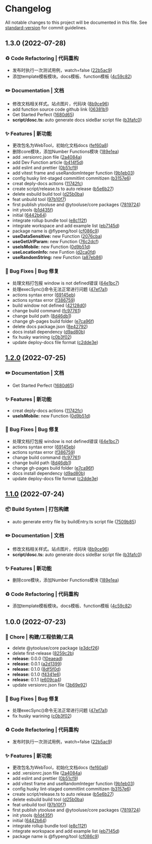 # Changelog

All notable changes to this project will be documented in this file. See [standard-version](https://github.com/conventional-changelog/standard-version) for commit guidelines.

## 1.3.0 (2022-07-28)


### ♻️ Code Refactoring | 代码重构

* 发布时执行一次测试用例，watch=false ([22b5ac9](https://github.com/flingyp/YToolUse/commit/22b5ac940328d5a2e3563eebd5c3ca4f4793799b))
* 添加template模板模块。docs模板、function模板 ([4c59c82](https://github.com/flingyp/YToolUse/commit/4c59c82b42e344c1aa9a025e0e8f38353332b382))


### ✏️ Documentation | 文档

* 修改文档相关样式。站点图片，代码块 ([8b9ce96](https://github.com/flingyp/YToolUse/commit/8b9ce96bc0f6225f3b7e071f0662aa6e97cc03ad))
* add function source code github link ([06381b1](https://github.com/flingyp/YToolUse/commit/06381b1a6d545d3e238de6bf5fb588acadfde0cf))
* Get Started Perfect ([1680d65](https://github.com/flingyp/YToolUse/commit/1680d65c3abf0bbf6ad88424825be1cc524b0d11))
* **script/dosc.ts:** auto generate docs sideBar script file ([b3fafc0](https://github.com/flingyp/YToolUse/commit/b3fafc01192e9693b2c0a104bd8879342abfbee2))


### ✨ Features | 新功能

* 更改包名为WebTool，初始化文档docs ([fef60a8](https://github.com/flingyp/YToolUse/commit/fef60a8d1724aac9538cf48c9c4388b6097b893b))
* 删除core模块，添加Number Functions模块 ([189e1ea](https://github.com/flingyp/YToolUse/commit/189e1ea8f28f9738150dbcbaac7625f0ee5d9f66))
* add .versionrc.json file ([2a4084a](https://github.com/flingyp/YToolUse/commit/2a4084aee2863dd20898fd2f6fbf00315853a321))
* add Dev Function article ([b414f5d](https://github.com/flingyp/YToolUse/commit/b414f5d10d6e72ca32a933aa39257e10404c4af2))
* add eslint and prettier ([0b51cf9](https://github.com/flingyp/YToolUse/commit/0b51cf9c36e73a88e9eeb41c0fd07db7fbafc551))
* add vitest frame and useRandomInteger function ([9b1eb03](https://github.com/flingyp/YToolUse/commit/9b1eb03c302541802fffa8ab43dff8733ab8906b))
* config husky lint-staged commitlint commitizen ([b3157e6](https://github.com/flingyp/YToolUse/commit/b3157e6c3f6d470c28280f513f4870b4ccc68835))
* creat deply-docs actions ([11742fc](https://github.com/flingyp/YToolUse/commit/11742fce80a475edc1aed10aedcba8d2b99ceab1))
* create script/release.ts to auto release ([b5e6b27](https://github.com/flingyp/YToolUse/commit/b5e6b2751d2a3281e894d119bfeb2199781a33a3))
* delete esbuild build tool ([d25b0ba](https://github.com/flingyp/YToolUse/commit/d25b0ba5ca3a82f3bf4f8d2c04764dc96d90af33))
* feat unbuild tool ([97b10f7](https://github.com/flingyp/YToolUse/commit/97b10f7f07c49a737d65b0e50a0167c8b37b7921))
* first publish ytooluse and @ytooluse/core packages ([7819724](https://github.com/flingyp/YToolUse/commit/7819724d97f4a40abcf28959a6c57c7799202f85))
* init ytools ([b1d435f](https://github.com/flingyp/YToolUse/commit/b1d435f85053c6b9691f03d421c36b1d1f1b0895))
* initial ([6442b64](https://github.com/flingyp/YToolUse/commit/6442b64e40c2ad9d007fba28d15901cf3da21111))
* integrate rollup bundle tool ([e8c112f](https://github.com/flingyp/YToolUse/commit/e8c112ff039f06a43bce564169af8e88944dc525))
* integrate workspace and add example list ([eb7145d](https://github.com/flingyp/YToolUse/commit/eb7145d93235027839e73d50c14b3249f29e53be))
* package name is @flypeng/tool ([cf086c9](https://github.com/flingyp/YToolUse/commit/cf086c99c8081c1e86fad4e2b6def2bde7e31d5a))
* **useDataSensitive:** new Function ([2076cba](https://github.com/flingyp/YToolUse/commit/2076cba97ddc0e34774bf7350c6c5e3b0d488497))
* **useGetUrlParam:** new Function ([76c2dcf](https://github.com/flingyp/YToolUse/commit/76c2dcfa2140c0e91346b5418c79a11712fd78d5))
* **useIsMobile:** new Function ([0d9b51d](https://github.com/flingyp/YToolUse/commit/0d9b51d789690f384b239bee704440af1cec1d20))
* **useLocationInfo:** new Funtion ([d2ca0fd](https://github.com/flingyp/YToolUse/commit/d2ca0fd3c5677a859bf4d7f1088edcb7cd996493))
* **useRandomString:** new Function ([a87eb86](https://github.com/flingyp/YToolUse/commit/a87eb8650f0eeb497a8fde91cb5f4b1154911dcf))


### 🐛 Bug Fixes | Bug 修复

* 处理文档打包报 window is not defined错误 ([64e1bc7](https://github.com/flingyp/YToolUse/commit/64e1bc79635d3645db8cdab4c83e7a90e902ffeb))
* 处理execSync()命令无法正常进行问题 ([47ef7a1](https://github.com/flingyp/YToolUse/commit/47ef7a1ada9cec702d8eb1531d83e56117e48c5a))
* actions syntax error ([69145eb](https://github.com/flingyp/YToolUse/commit/69145eb5640ec9f98b8349f022fdc0c62091c055))
* actions syntax error ([f386759](https://github.com/flingyp/YToolUse/commit/f386759b04d2cb6a5bf061b59c6a1214e6dcc348))
* build window not defined ([42128d0](https://github.com/flingyp/YToolUse/commit/42128d0a0250d4ec34a6eb5a154f7891b2372333))
* change build command ([fc97761](https://github.com/flingyp/YToolUse/commit/fc977619992c606f68b277ba751e044b51c734a1))
* change build path ([8d46db1](https://github.com/flingyp/YToolUse/commit/8d46db199d4c26d361a721f50ce50b25fe37f042))
* change gh-pages build folder ([e7ca96f](https://github.com/flingyp/YToolUse/commit/e7ca96f766813d8712a70c0a3eee376ff9437de1))
* delete docs package.json ([8e42792](https://github.com/flingyp/YToolUse/commit/8e42792a52789ddefed5b8bbda7206db7e9fe2f8))
* docs install dependency ([d9ad80b](https://github.com/flingyp/YToolUse/commit/d9ad80b9fa85b12aada7c41ebcbb9020ec61d348))
* fix husky warining ([c0b3f02](https://github.com/flingyp/YToolUse/commit/c0b3f0244ff07f4c98b93dcd90c2cdb366b2447b))
* update deploy-docs file format ([c2dde3e](https://github.com/flingyp/YToolUse/commit/c2dde3ef96fa60e2fa816c6630caa63342fdcc17))

## [1.2.0](https://github.com/flingyp/YToolUse/compare/v1.1.0...v1.2.0) (2022-07-25)


### ✏️ Documentation | 文档

* Get Started Perfect ([1680d65](https://github.com/flingyp/YToolUse/commit/1680d65c3abf0bbf6ad88424825be1cc524b0d11))


### ✨ Features | 新功能

* creat deply-docs actions ([11742fc](https://github.com/flingyp/YToolUse/commit/11742fce80a475edc1aed10aedcba8d2b99ceab1))
* **useIsMobile:** new Function ([0d9b51d](https://github.com/flingyp/YToolUse/commit/0d9b51d789690f384b239bee704440af1cec1d20))


### 🐛 Bug Fixes | Bug 修复

* 处理文档打包报 window is not defined错误 ([64e1bc7](https://github.com/flingyp/YToolUse/commit/64e1bc79635d3645db8cdab4c83e7a90e902ffeb))
* actions syntax error ([69145eb](https://github.com/flingyp/YToolUse/commit/69145eb5640ec9f98b8349f022fdc0c62091c055))
* actions syntax error ([f386759](https://github.com/flingyp/YToolUse/commit/f386759b04d2cb6a5bf061b59c6a1214e6dcc348))
* change build command ([fc97761](https://github.com/flingyp/YToolUse/commit/fc977619992c606f68b277ba751e044b51c734a1))
* change build path ([8d46db1](https://github.com/flingyp/YToolUse/commit/8d46db199d4c26d361a721f50ce50b25fe37f042))
* change gh-pages build folder ([e7ca96f](https://github.com/flingyp/YToolUse/commit/e7ca96f766813d8712a70c0a3eee376ff9437de1))
* docs install dependency ([d9ad80b](https://github.com/flingyp/YToolUse/commit/d9ad80b9fa85b12aada7c41ebcbb9020ec61d348))
* update deploy-docs file format ([c2dde3e](https://github.com/flingyp/YToolUse/commit/c2dde3ef96fa60e2fa816c6630caa63342fdcc17))

## [1.1.0](https://github.com/flingyp/YToolUse/compare/v1.0.0...v1.1.0) (2022-07-24)


### 📦‍ Build System | 打包构建

* auto generate entry file by buildEntry.ts script file ([7509b85](https://github.com/flingyp/YToolUse/commit/7509b85d84072c7975081950528df4cd736f635f))


### ✏️ Documentation | 文档

* 修改文档相关样式。站点图片，代码块 ([8b9ce96](https://github.com/flingyp/YToolUse/commit/8b9ce96bc0f6225f3b7e071f0662aa6e97cc03ad))
* **script/dosc.ts:** auto generate docs sideBar script file ([b3fafc0](https://github.com/flingyp/YToolUse/commit/b3fafc01192e9693b2c0a104bd8879342abfbee2))


### ✨ Features | 新功能

* 删除core模块，添加Number Functions模块 ([189e1ea](https://github.com/flingyp/YToolUse/commit/189e1ea8f28f9738150dbcbaac7625f0ee5d9f66))


### ♻️ Code Refactoring | 代码重构

* 添加template模板模块。docs模板、function模板 ([4c59c82](https://github.com/flingyp/YToolUse/commit/4c59c82b42e344c1aa9a025e0e8f38353332b382))

## 1.0.0 (2022-07-23)


### 🚀 Chore | 构建/工程依赖/工具

* delete @ytooluse/core package ([e3dcf26](https://github.com/flingyp/YToolUse/commit/e3dcf2637a6b57d315e96318e8c480d37d6f5e3e))
* delete first-release ([8259c2b](https://github.com/flingyp/YToolUse/commit/8259c2bb076997e63e45ff36d9b27601f3db27bf))
* **release:** 0.0.0 ([10eaead](https://github.com/flingyp/YToolUse/commit/10eaeadd9d43a77d7eee755db748be4f6d2e94ce))
* **release:** 0.0.1 ([a2d1399](https://github.com/flingyp/YToolUse/commit/a2d139920823a9729836cc3efbea5c8e674733a9))
* **release:** 0.1.0 ([8df5f0d](https://github.com/flingyp/YToolUse/commit/8df5f0d196a0b4239bb26657026e33724ca1f26c))
* **release:** 0.1.0 ([f4341e6](https://github.com/flingyp/YToolUse/commit/f4341e679a30c7698cc572d4d62c675d292afb83))
* **release:** 0.1.1 ([e609ca4](https://github.com/flingyp/YToolUse/commit/e609ca4a68e2d3a7feddefbd2f91e2b52a83e14e))
* update versionrc.json file ([3b69e92](https://github.com/flingyp/YToolUse/commit/3b69e92f7615f80faf5d65fa9babb624711d0ff8))


### 🐛 Bug Fixes | Bug 修复

* 处理execSync()命令无法正常进行问题 ([47ef7a1](https://github.com/flingyp/YToolUse/commit/47ef7a1ada9cec702d8eb1531d83e56117e48c5a))
* fix husky warining ([c0b3f02](https://github.com/flingyp/YToolUse/commit/c0b3f0244ff07f4c98b93dcd90c2cdb366b2447b))


### ♻️ Code Refactoring | 代码重构

* 发布时执行一次测试用例，watch=false ([22b5ac9](https://github.com/flingyp/YToolUse/commit/22b5ac940328d5a2e3563eebd5c3ca4f4793799b))


### ✨ Features | 新功能

* 更改包名为WebTool，初始化文档docs ([fef60a8](https://github.com/flingyp/YToolUse/commit/fef60a8d1724aac9538cf48c9c4388b6097b893b))
* add .versionrc.json file ([2a4084a](https://github.com/flingyp/YToolUse/commit/2a4084aee2863dd20898fd2f6fbf00315853a321))
* add eslint and prettier ([0b51cf9](https://github.com/flingyp/YToolUse/commit/0b51cf9c36e73a88e9eeb41c0fd07db7fbafc551))
* add vitest frame and useRandomInteger function ([9b1eb03](https://github.com/flingyp/YToolUse/commit/9b1eb03c302541802fffa8ab43dff8733ab8906b))
* config husky lint-staged commitlint commitizen ([b3157e6](https://github.com/flingyp/YToolUse/commit/b3157e6c3f6d470c28280f513f4870b4ccc68835))
* create script/release.ts to auto release ([b5e6b27](https://github.com/flingyp/YToolUse/commit/b5e6b2751d2a3281e894d119bfeb2199781a33a3))
* delete esbuild build tool ([d25b0ba](https://github.com/flingyp/YToolUse/commit/d25b0ba5ca3a82f3bf4f8d2c04764dc96d90af33))
* feat unbuild tool ([97b10f7](https://github.com/flingyp/YToolUse/commit/97b10f7f07c49a737d65b0e50a0167c8b37b7921))
* first publish ytooluse and @ytooluse/core packages ([7819724](https://github.com/flingyp/YToolUse/commit/7819724d97f4a40abcf28959a6c57c7799202f85))
* init ytools ([b1d435f](https://github.com/flingyp/YToolUse/commit/b1d435f85053c6b9691f03d421c36b1d1f1b0895))
* initial ([6442b64](https://github.com/flingyp/YToolUse/commit/6442b64e40c2ad9d007fba28d15901cf3da21111))
* integrate rollup bundle tool ([e8c112f](https://github.com/flingyp/YToolUse/commit/e8c112ff039f06a43bce564169af8e88944dc525))
* integrate workspace and add example list ([eb7145d](https://github.com/flingyp/YToolUse/commit/eb7145d93235027839e73d50c14b3249f29e53be))
* package name is @flypeng/tool ([cf086c9](https://github.com/flingyp/YToolUse/commit/cf086c99c8081c1e86fad4e2b6def2bde7e31d5a))
